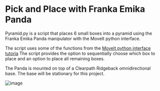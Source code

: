 # Pick and Place with Franka Emika Panda

Pyramid.py is a script that places 6 small boxes into a pyramid using the Franka Emika Panda manipulator with the MoveIt python interface.

The script uses some of the functions from the [MoveIt python interface tutoria](https://github.com/ros-planning/moveit_tutorials/blob/melodic-devel/doc/move_group_python_interface/scripts/move_group_python_interface_tutorial.py)
The script provides the option to sequentially choose which box to place and an option to place all remaining boxes. 

The Panda is mounted on top of a Clearpath Ridgeback omnidirectional base. The base will be stationary for this project.

![image](https://user-images.githubusercontent.com/20496918/184697670-c8b0e584-da03-41b7-ae52-ba7c8c33ecdf.png)
